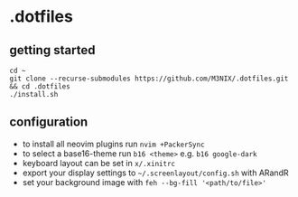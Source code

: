# .dotfiles

## getting started

```
cd ~
git clone --recurse-submodules https://github.com/M3NIX/.dotfiles.git && cd .dotfiles
./install.sh
```

## configuration

- to install all neovim plugins run `nvim +PackerSync`
- to select a base16-theme run `b16 <theme>` e.g. `b16 google-dark`
- keyboard layout can be set in `x/.xinitrc`
- export your display settings to `~/.screenlayout/config.sh` with ARandR
- set your background image with `feh --bg-fill '<path/to/file>'`
